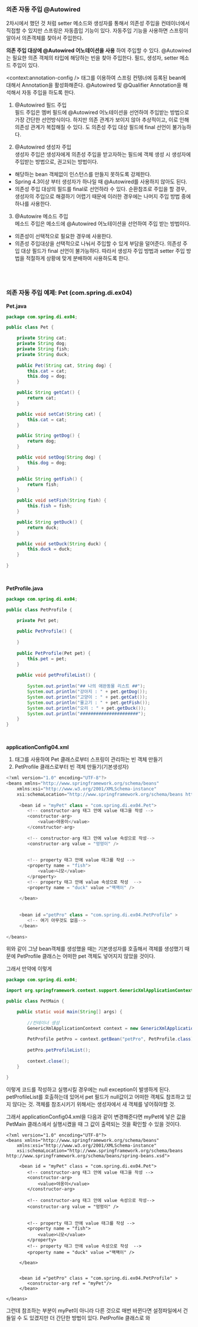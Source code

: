 
<h3>의존 자동 주입 @Autowired</h3>
2차시에서 했던 것 처럼 setter 메소드와 생성자를 통해서 의존성 주입을 컨테이너에서 직접할 수 있지만 스프링은 자동줍입 기능이 있다.
자동주입 기능을 사용하면 스프링이 알아서 의존객체를 찾아서 주입한다.

**의존 주입 대상에 @Autowired 어노테이션을 사용** 하여 주입할 수 있다.
@Autowired는 필요한 의존 객체의 타입에 해당하는 빈을 찾아 주입한다.
필드, 생성자, setter 메소드 주입이 있다.

<context:annotation-config /> 태그를 이용하여 스프링 컨텡너에 등록된 bean에 대해서 Annotation을 활성화해준다.
@Autowired 및 @Qualifier Annotation을 해석해서 자동 주입을 하도록 한다.

1. @Autowired 필드 주입<br>
필드 주입은 멤버 필드에 @Autowired 어노테이션을 선언하여 주입받는 방법으로 가장 간단한 선언방식이다.
하지만 의존 관계가 보이지 않아 추상적이고, 이로 인해 의존성 관계가 복잡해질 수 있다.
도 의존성 주입 대상 필드에 final 선언이 불가능하다.

2. @Autowired 생성자 주입<br>
생성자 주입은 생성자에게 의존성 주입을 받고자하는 필드에 객체 생성 시 생성자에 주입받는 방법으로, 권고되는 방법이다.
  * 해당하는 bean 객체없이 인스턴스를 만들지 못하도록 강제한다.
  * Spring 4.3이상 부터 생성자가 하나일 때 @Autowired를 사용하지 않아도 된다.
  * 의존성 주입 대상의 필드를 final로 선언하라 수 있다.
순환참조로 주입을 할 경우, 생성자의 주입으로 해결하기 어렵기 때문에 이러한 경우에는 나머지 주입 방법 중에 하나를 사용한다.

3. @Autowire 메소드 주입<br>
메소드 주입은 메소드에 @Autowired 어노테이션을 선언하여 주입 받는 방법이다.
  *  의존성이 선택적으로 필요한 경우에 사용한다.
  *  의존성 주입대상을 선택적으로 나눠서 주입할 수 있게 부담을 덜어준다.
의존성 주입 대상 필드가 final 선언이 불가능하다.
따라서 생성자 주입 방법과 setter 주입 방법을 적절하게 상황에 맞게 분배하여 사용하도록 한다.

<br><br>

<h3>의존 자동 주입 예제: Pet (com.spring.di.ex04)</h3>

**Pet.java**

```java
package com.spring.di.ex04;

public class Pet {

	private String cat;
	private String dog;
	private String fish;
	private String duck;
	
	public Pet(String cat, String dog) {
		this.cat = cat;
		this.dog = dog;
	}

	public String getCat() {
		return cat;
	}

	public void setCat(String cat) {
		this.cat = cat;
	}

	public String getDog() {
		return dog;
	}

	public void setDog(String dog) {
		this.dog = dog;
	}

	public String getFish() {
		return fish;
	}

	public void setFish(String fish) {
		this.fish = fish;
	}

	public String getDuck() {
		return duck;
	}

	public void setDuck(String duck) {
		this.duck = duck;
	}
	
}
```

<br>

**PetProfile.java**

```java
package com.spring.di.ex04;

public class PetProfile {

	private Pet pet;
	
	public PetProfile() {
		
	}
	
	public PetProfile(Pet pet) {
		this.pet = pet;
	}
	
	public void petProfileList() {
		
		System.out.println("## 나의 애완동물 리스트 ##");
		System.out.println("강아지 : " + pet.getDog());
		System.out.println("고양이 : " + pet.getCat());
		System.out.println("물고기 : " + pet.getFish());
		System.out.println("오리 : " + pet.getDuck());
		System.out.println("######################");
	}
}

```

<br>

**applicationConfig04.xml**

1. <bean>태그를 사용하여 Pet 클래스로부터 스프링이 관리하는 빈 객체 만들기
2. PetProfile 클래스로부터 빈 객체 만들기(기본생성자)

```java
<?xml version="1.0" encoding="UTF-8"?>
<beans xmlns="http://www.springframework.org/schema/beans"
	xmlns:xsi="http://www.w3.org/2001/XMLSchema-instance"
	xsi:schemaLocation="http://www.springframework.org/schema/beans http://www.springframework.org/schema/beans/spring-beans.xsd">
	 
	 <bean id = "myPet" class = "com.spring.di.ex04.Pet">
	 	<!-- constructor-arg 태그 안에 value 태그을 작성 -->
	 	<constructor-arg>
	 		<value>야옹이</value>
	 	</constructor-arg>
	 	
	 	<!-- constructor-arg 태그 안에 value 속성으로 작성-->
	 	<constructor-arg value = "멍멍이" />
	 	
	 	
	 	<!-- property 태그 안에 value 태그를 작성 -->
	 	<property name = "fish">
	 		<value>니모</value>
	 	</property>
	 	<!-- property 태그 안에 value 속성으로 작성  -->
	 	<property name = "duck" value ="꽥꽥이" />
	 	
	 </bean>
	 
	 
	 <bean id ="petPro" class = "com.spring.di.ex04.PetProfile" >
	 	<!-- 여기 아무것도 없음-->
	 </bean>
	 
</beans>
```
위와 같이 그냥 bean객체를 생성했을 때는 기본생성자를 호출해서 객체를 생성했기 때문에 PetProfile 클래스는 어떠한 pet 객체도 넣어지지 않았을 것이다.

그래서 만약에 이렇게

```java
package com.spring.di.ex04;

import org.springframework.context.support.GenericXmlApplicationContext;

public class PetMain {

	public static void main(String[] args) {
		
		//컨테이너 생성
		GenericXmlApplicationContext context = new GenericXmlApplicationContext("classpath:applicationConfig04.xml");
		
		PetProfile petPro = context.getBean("petPro", PetProfile.class);
		
		petPro.petProfileList();
		
		context.close();
	}

}
```
이렇게 코드를 작성하고 실행시킬 경우에는 null exception이 발생하게 된다. 
petProfileList를 호출하는데 있어서 pet 필드가 null값이고 어떠한 객체도 참조하고 있지 않다는 것.
객체를 참조시키기 위해서는 생성자에서 새 객체를 넣어줘야할 것.


그래서 applicationConfig04.xml을 다음과 같이 변경해준다면 myPet에 넣은 값을 PetMain 클래스에서 실행시켰을 때 그 값이 출력되는 것을 확인할 수 있을 것이다.

```
<?xml version="1.0" encoding="UTF-8"?>
<beans xmlns="http://www.springframework.org/schema/beans"
	xmlns:xsi="http://www.w3.org/2001/XMLSchema-instance"
	xsi:schemaLocation="http://www.springframework.org/schema/beans http://www.springframework.org/schema/beans/spring-beans.xsd">

	 <bean id = "myPet" class = "com.spring.di.ex04.Pet">
	 	<!-- constructor-arg 태그 안에 value 태그을 작성 -->
	 	<constructor-arg>
	 		<value>야옹이</value>
	 	</constructor-arg>
	 	
	 	<!-- constructor-arg 태그 안에 value 속성으로 작성-->
	 	<constructor-arg value = "멍멍이" />
	 	
	 	
	 	<!-- property 태그 안에 value 태그를 작성 -->
	 	<property name = "fish">
	 		<value>니모</value>
	 	</property>
	 	<!-- property 태그 안에 value 속성으로 작성  -->
	 	<property name = "duck" value ="꽥꽥이" />
	 	
	 </bean>
	 
	 
	 <bean id ="petPro" class = "com.spring.di.ex04.PetProfile" >
	 	<constructor-arg ref = "myPet"/>
	 </bean>
	 
</beans>
```

그런데 참조하는 부분이 myPet이 아니라 다른 것으로 매번 바뀐다면 설정파일에서 건들일 수 도 있겠지만 더 간단한 방법이 있다.
PetProfile 클래스로 와
